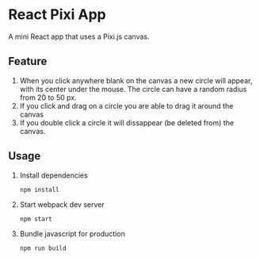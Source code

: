 # React Pixi App

A mini React app that uses a Pixi.js canvas.

## Feature

1. When you click anywhere blank on the canvas a new circle will appear, with its center under the mouse. The circle can have a random radius from 20 to 50 px.
1. If you click and drag on a circle you are able to drag it around the canvas
1. If you double click a circle it will dissappear (be deleted from) the canvas.

## Usage

1. Install dependencies

    ```
    npm install
    ```

1. Start webpack dev server

    ```
    npm start
    ```

1. Bundle javascript for production

    ```
    npm run build
    ```
